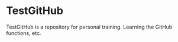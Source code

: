 # TestGitHub

TestGitHub is a repository for personal training.
Learning the GitHub functions, etc.
